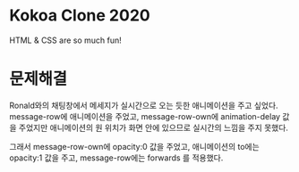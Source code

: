 # Kokoa Clone 2020

HTML & CSS are so much fun!

<h1>문제해결</h1>
Ronald와의 채팅창에서 메세지가 실시간으로 오는 듯한 애니메이션을 주고 싶었다. 
message-row에 애니메이션을 주었고, 
message-row-own에 animation-delay 값을 주었지만 
애니메이션의 원 위치가 화면 안에 있으므로 실시간의 느낌을 주지 못했다. 

그래서 message-row-own에 opacity:0 값을 주었고, 
애니메이션의 to에는 opacity:1 값을 주고, 
message-row에는 forwards 를 적용했다. 

